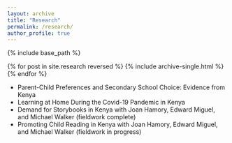 ```yaml
---
layout: archive
title: "Research"
permalink: /research/
author_profile: true
---
```


{% include base_path %}

{% for post in site.research reversed %}
  {% include archive-single.html %}
{% endfor %}

* Parent-Child Preferences and Secondary School Choice: Evidence from Kenya 
* Learning at Home During the Covid-19 Pandemic in Kenya
* Demand for Storybooks in Kenya with Joan Hamory, Edward Miguel, and Michael Walker (fieldwork complete)
* Promoting Child Reading in Kenya with Joan Hamory, Edward Miguel, and Michael Walker (fieldwork in progress)


